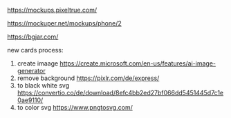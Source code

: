 https://mockups.pixeltrue.com/

https://mockuper.net/mockups/phone/2

https://bgjar.com/






new cards process:
1. create imaage https://create.microsoft.com/en-us/features/ai-image-generator
2. remove background https://pixlr.com/de/express/
3.  to black white svg https://convertio.co/de/download/8efc4bb2ed27bf066dd5451445d7c1e0ae9110/
4. to color svg https://www.pngtosvg.com/